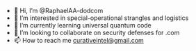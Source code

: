 - 👋 Hi, I’m @RaphaelAA-dodcom
- 👀 I’m interested in special-operational strangles and logistics
- 🌱 I’m currently learning universal quantum code
- 💞️ I’m looking to collaborate on security defenses for .com
- 📫 How to reach me curativeintel@gmail.com

<!---
RaphaelAA-dodcom/RaphaelAA-dodcom is a ✨ special ✨ repository because its `README.md` (this file) appears on your GitHub profile.
You can click the Preview link to take a look at your changes.
--->
